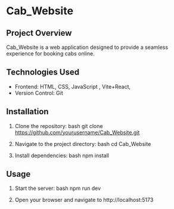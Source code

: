 # Cab_Website

## Project Overview

Cab_Website is a web application designed to provide a seamless experience for booking cabs online.

## Technologies Used

- Frontend: HTML, CSS, JavaScript , Vite+React,
- Version Control: Git

## Installation

1. Clone the repository:
   bash
   git clone https://github.com/yourusername/Cab_Website.git
   
2. Navigate to the project directory:
   bash
   cd Cab_Website
   
3. Install dependencies:
   bash
   npm install
   

## Usage

1. Start the server:
   bash
   npm run dev
   
2. Open your browser and navigate to http://localhost:5173
